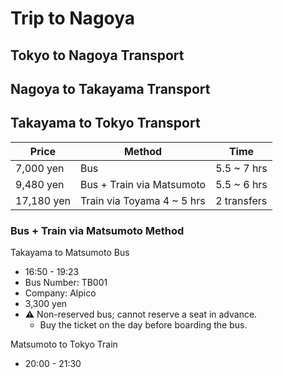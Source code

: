 # Trip to Nagoya

## Tokyo to Nagoya Transport

## Nagoya to Takayama Transport

## Takayama to Tokyo Transport

| Price      | Method                     | Time        |
| ---------- | -------------------------- | ----------- |
| 7,000 yen  | Bus                        | 5.5 ~ 7 hrs |
| 9,480 yen  | Bus + Train via Matsumoto  | 5.5 ~ 6 hrs |
| 17,180 yen | Train via Toyama 4 ~ 5 hrs | 2 transfers |

### Bus + Train via Matsumoto Method

Takayama to Matsumoto Bus
* 16:50 - 19:23
* Bus Number: TB001
* Company: Alpico
* 3,300 yen
* ⚠️ Non-reserved bus; cannot reserve a seat in advance.
  * Buy the ticket on the day before boarding the bus.

Matsumoto to Tokyo Train
* 20:00 - 21:30
